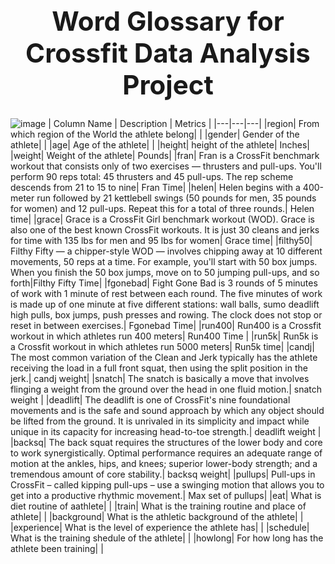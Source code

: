 **<h1 style="text-align: center;">Word Glossary for Crossfit Data Analysis Project</h1>**
---
![image](images/crossfitnike.png)
| Column Name | Description | Metrics |
|---|---|---|
|region| From which region of the World the athlete belong| |
|gender| Gender of the athlete| |
|age| Age of the athlete| |
|height| height of the athlete| Inches|
|weight| Weight of the athlete| Pounds|
|fran| Fran is a CrossFit benchmark workout that consists only of two exercises — thrusters and pull-ups. You'll perform 90 reps total: 45 thrusters and 45 pull-ups. The rep scheme descends from 21 to 15 to nine| Fran Time|
|helen| Helen begins with a 400-meter run followed by 21 kettlebell swings (50 pounds for men, 35 pounds for women) and 12 pull-ups. Repeat this for a total of three rounds.| Helen time|
|grace| Grace is a CrossFit Girl benchmark workout (WOD). Grace is also one of the best known CrossFit workouts. It is just 30 cleans and jerks for time with 135 lbs for men and 95 lbs for women| Grace time|
|filthy50| Filthy Fifty — a chipper-style WOD — involves chipping away at 10 different movements, 50 reps at a time. For example, you'll start with 50 box jumps. When you finish the 50 box jumps, move on to 50 jumping pull-ups, and so forth|Filthy Fifty Time|
|fgonebad| Fight Gone Bad is 3 rounds of 5 minutes of work with 1 minute of rest between each round. The five minutes of work is made up of one minute at five different stations: wall balls, sumo deadlift high pulls, box jumps, push presses and rowing. The clock does not stop or reset in between exercises.| Fgonebad Time|
|run400| Run400 is a Crossfit workout in which athletes run 400 meters| Run400 Time |
|run5k| Run5k is a Crossfit workout in which athletes run 5000 meters| Run5k time|
|candj| The most common variation of the Clean and Jerk typically has the athlete receiving the load in a full front squat, then using the split position in the jerk.| candj weight|
|snatch| The snatch is basically a move that involves flinging a weight from the ground over the head in one fluid motion.| snatch weight |
|deadlift| The deadlift is one of CrossFit's nine foundational movements and is the safe and sound approach by which any object should be lifted from the ground. It is unrivaled in its simplicity and impact while unique in its capacity for increasing head-to-toe strength.| deadlift weight |
|backsq| The back squat requires the structures of the lower body and core to work synergistically. Optimal performance requires an adequate range of motion at the ankles, hips, and knees; superior lower-body strength; and a tremendous amount of core stability.| backsq weight|
|pullups| Pull-ups in CrossFit – called kipping pull-ups – use a swinging motion that allows you to get into a productive rhythmic movement.| Max set of pullups|
|eat| What is diet routine of aathlete| |
|train| What is the training routine and place of athlete| |
|background| What is the athletic background of the athlete| |
|experience| What is the level of experience the athlete has| |
|schedule| What is the training shedule of the athlete| |
|howlong| For how long has the athlete been training| |

